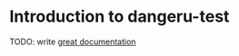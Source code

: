 # Introduction to dangeru-test

TODO: write [great documentation](http://jacobian.org/writing/what-to-write/)
